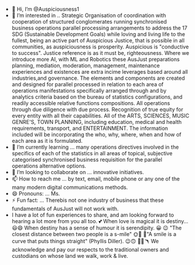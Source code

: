 - 👋 Hi, I’m @Auspiciousness1
- 👀 I’m interested in .. Strategic Organisation of coordination with cooperation of structured conglomerates running synchronised business operations parallel processing arrangements to address the 17 SDG (Sustainable Development Goals) while loving and living life to the fullest,
  being an active part of Auspicious Justice,
  that is possible in all communities,
  as auspiciousness is prosperity.
  Auspicious is "conductive to success".
  Justice reference is as it must be, righteousness.
  Where we introduce more AI, with ML and Robotics these AusJust preparations planning, mediation, moderation, management, maintenance experiences and existences are extra incime leverages based around all industries,and governance. The elements and components are created and designed for parallel processed in relation to each area of operations manifestations specifically arranged through and by analytics criteria based on the bureau of statistics configurations, and readily accessible relative functions compositions. 
  All operations through due diligence with due process. 
  Recognition of true equity for every entity
  with all their capabilities. All of the ARTS, SCIENCES, MUSIC GENRE'S, TOWN PLANNING, including education, medical and health requirements, transport, and ENTERTAINMENT. The information included will be incorporating the who, why, where, when and how of each area as it is formulated. 
- 🌱 I’m currently learning ... many operations directives involved in the specifics of each of the statistics in all areas of topical, subjective categorised synchronised business requisition for the 
parallel operations alternative options. 
- 💞️ I’m looking to collaborate on ... innovative initiatives. 
- 📫 How to reach me ... by text, email, mobile phone or any one of the
many modern digital communications methods. 
- 😄 Pronouns: ... Ms. 
- ⚡ Fun fact: ... Therebis not one industry of business that these fundamentals of AusJust will not work with.
- I have a lot of fun experiences to share,
and am looking forward to hearing a lot more from you all too.
💕 When love is magical it is destiny...
😃😄 When destiny has a sense of humour
  it is serendipity. 😀
 😉 "The closest distance between two people is a s-mile" 🌞🌈
  🙂"A smile is a curve that puts things straight"  (Phyllis Diller). 😉🙃
   🐨🦘🪃 We acknowledge and pay our respects to the
traditional owners and custodians on whose land we walk, work & live.
<!---
Auspiciousness1/Auspiciousness1 is a ✨ special ✨ repository because its `README.md` (this file) appears on your GitHub profile.
You can click the Preview link to take a look at your changes.
--->
